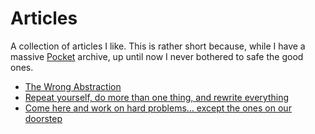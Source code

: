# Articles

A collection of articles I like. This is rather short because, while I have
a massive [Pocket](https://getpocket.com/) archive, up until now I never bothered to safe the good ones.

- [The Wrong Abstraction](https://www.sandimetz.com/blog/2016/1/20/the-wrong-abstraction)
- [Repeat yourself, do more than one thing, and rewrite everything](
https://programmingisterrible.com/post/176657481103/repeat-yourself-do-more-than-one-thing-and)
- [Come here and work on hard problems… except the ones on our doorstep](https://programmingisterrible.com/post/50421878989/come-here-and-work-on-hard-problems-except-the)
